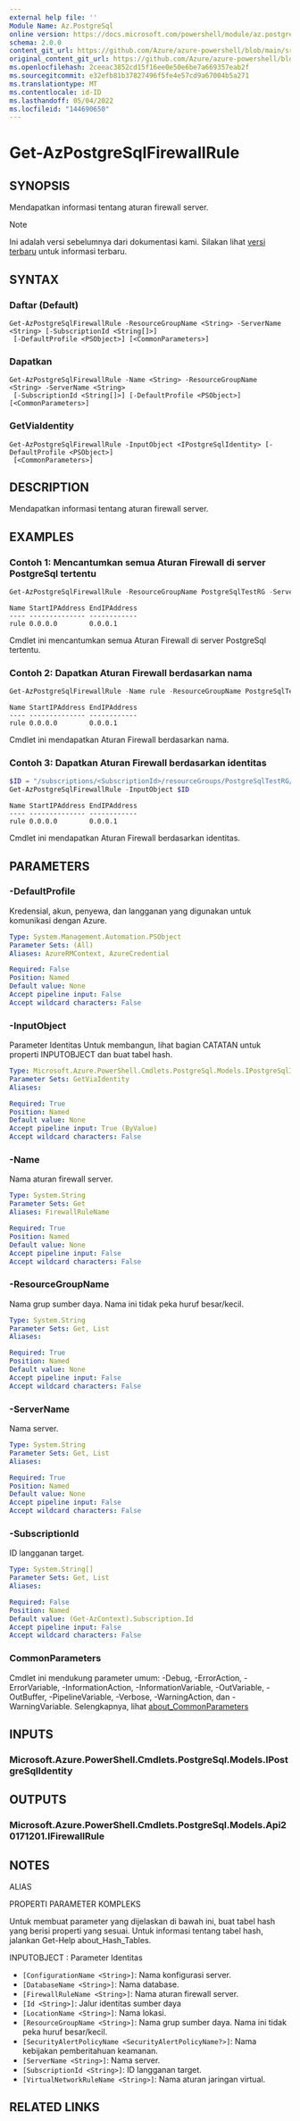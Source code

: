 ```yaml
---
external help file: ''
Module Name: Az.PostgreSql
online version: https://docs.microsoft.com/powershell/module/az.postgresql/get-azpostgresqlfirewallrule
schema: 2.0.0
content_git_url: https://github.com/Azure/azure-powershell/blob/main/src/PostgreSql/help/Get-AzPostgreSqlFirewallRule.md
original_content_git_url: https://github.com/Azure/azure-powershell/blob/main/src/PostgreSql/help/Get-AzPostgreSqlFirewallRule.md
ms.openlocfilehash: 2ceeac3852cd15f16ee0e50e6be7a669357eab2f
ms.sourcegitcommit: e32efb81b37827496f5fe4e57cd9a67004b5a271
ms.translationtype: MT
ms.contentlocale: id-ID
ms.lasthandoff: 05/04/2022
ms.locfileid: "144690650"
---
```

# Get-AzPostgreSqlFirewallRule

## SYNOPSIS
Mendapatkan informasi tentang aturan firewall server.

> [!NOTE]
>Ini adalah versi sebelumnya dari dokumentasi kami. Silakan lihat [versi terbaru](/powershell/module/az.postgresql/get-azpostgresqlfirewallrule) untuk informasi terbaru.

## SYNTAX

### Daftar (Default)
```
Get-AzPostgreSqlFirewallRule -ResourceGroupName <String> -ServerName <String> [-SubscriptionId <String[]>]
 [-DefaultProfile <PSObject>] [<CommonParameters>]
```

### Dapatkan
```
Get-AzPostgreSqlFirewallRule -Name <String> -ResourceGroupName <String> -ServerName <String>
 [-SubscriptionId <String[]>] [-DefaultProfile <PSObject>] [<CommonParameters>]
```

### GetViaIdentity
```
Get-AzPostgreSqlFirewallRule -InputObject <IPostgreSqlIdentity> [-DefaultProfile <PSObject>]
 [<CommonParameters>]
```

## DESCRIPTION
Mendapatkan informasi tentang aturan firewall server.

## EXAMPLES

### Contoh 1: Mencantumkan semua Aturan Firewall di server PostgreSql tertentu
```powershell
Get-AzPostgreSqlFirewallRule -ResourceGroupName PostgreSqlTestRG -ServerName PostgreSqlTestServer
```

```output
Name StartIPAddress EndIPAddress
---- -------------- ------------
rule 0.0.0.0        0.0.0.1
```

Cmdlet ini mencantumkan semua Aturan Firewall di server PostgreSql tertentu.

### Contoh 2: Dapatkan Aturan Firewall berdasarkan nama
```powershell
Get-AzPostgreSqlFirewallRule -Name rule -ResourceGroupName PostgreSqlTestRG -ServerName PostgreSqlTestServer
```

```output
Name StartIPAddress EndIPAddress
---- -------------- ------------
rule 0.0.0.0        0.0.0.1
```

Cmdlet ini mendapatkan Aturan Firewall berdasarkan nama.

### Contoh 3: Dapatkan Aturan Firewall berdasarkan identitas
```powershell
$ID = "/subscriptions/<SubscriptionId>/resourceGroups/PostgreSqlTestRG/providers/Microsoft.DBforPostgreSQL/servers/PostgreSqlTestServer/firewallRules/rule"
Get-AzPostgreSqlFirewallRule -InputObject $ID
```

```output
Name StartIPAddress EndIPAddress
---- -------------- ------------
rule 0.0.0.0        0.0.0.1
```

Cmdlet ini mendapatkan Aturan Firewall berdasarkan identitas.

## PARAMETERS

### -DefaultProfile
Kredensial, akun, penyewa, dan langganan yang digunakan untuk komunikasi dengan Azure.

```yaml
Type: System.Management.Automation.PSObject
Parameter Sets: (All)
Aliases: AzureRMContext, AzureCredential

Required: False
Position: Named
Default value: None
Accept pipeline input: False
Accept wildcard characters: False
```

### -InputObject
Parameter Identitas Untuk membangun, lihat bagian CATATAN untuk properti INPUTOBJECT dan buat tabel hash.

```yaml
Type: Microsoft.Azure.PowerShell.Cmdlets.PostgreSql.Models.IPostgreSqlIdentity
Parameter Sets: GetViaIdentity
Aliases:

Required: True
Position: Named
Default value: None
Accept pipeline input: True (ByValue)
Accept wildcard characters: False
```

### -Name
Nama aturan firewall server.

```yaml
Type: System.String
Parameter Sets: Get
Aliases: FirewallRuleName

Required: True
Position: Named
Default value: None
Accept pipeline input: False
Accept wildcard characters: False
```

### -ResourceGroupName
Nama grup sumber daya.
Nama ini tidak peka huruf besar/kecil.

```yaml
Type: System.String
Parameter Sets: Get, List
Aliases:

Required: True
Position: Named
Default value: None
Accept pipeline input: False
Accept wildcard characters: False
```

### -ServerName
Nama server.

```yaml
Type: System.String
Parameter Sets: Get, List
Aliases:

Required: True
Position: Named
Default value: None
Accept pipeline input: False
Accept wildcard characters: False
```

### -SubscriptionId
ID langganan target.

```yaml
Type: System.String[]
Parameter Sets: Get, List
Aliases:

Required: False
Position: Named
Default value: (Get-AzContext).Subscription.Id
Accept pipeline input: False
Accept wildcard characters: False
```

### CommonParameters
Cmdlet ini mendukung parameter umum: -Debug, -ErrorAction, -ErrorVariable, -InformationAction, -InformationVariable, -OutVariable, -OutBuffer, -PipelineVariable, -Verbose, -WarningAction, dan -WarningVariable. Selengkapnya, lihat [about_CommonParameters](http://go.microsoft.com/fwlink/?LinkID=113216)

## INPUTS

### Microsoft.Azure.PowerShell.Cmdlets.PostgreSql.Models.IPostgreSqlIdentity

## OUTPUTS

### Microsoft.Azure.PowerShell.Cmdlets.PostgreSql.Models.Api20171201.IFirewallRule

## NOTES

ALIAS

PROPERTI PARAMETER KOMPLEKS

Untuk membuat parameter yang dijelaskan di bawah ini, buat tabel hash yang berisi properti yang sesuai. Untuk informasi tentang tabel hash, jalankan Get-Help about_Hash_Tables.


INPUTOBJECT <IPostgreSqlIdentity>: Parameter Identitas
  - `[ConfigurationName <String>]`: Nama konfigurasi server.
  - `[DatabaseName <String>]`: Nama database.
  - `[FirewallRuleName <String>]`: Nama aturan firewall server.
  - `[Id <String>]`: Jalur identitas sumber daya
  - `[LocationName <String>]`: Nama lokasi.
  - `[ResourceGroupName <String>]`: Nama grup sumber daya. Nama ini tidak peka huruf besar/kecil.
  - `[SecurityAlertPolicyName <SecurityAlertPolicyName?>]`: Nama kebijakan pemberitahuan keamanan.
  - `[ServerName <String>]`: Nama server.
  - `[SubscriptionId <String>]`: ID langganan target.
  - `[VirtualNetworkRuleName <String>]`: Nama aturan jaringan virtual.

## RELATED LINKS

